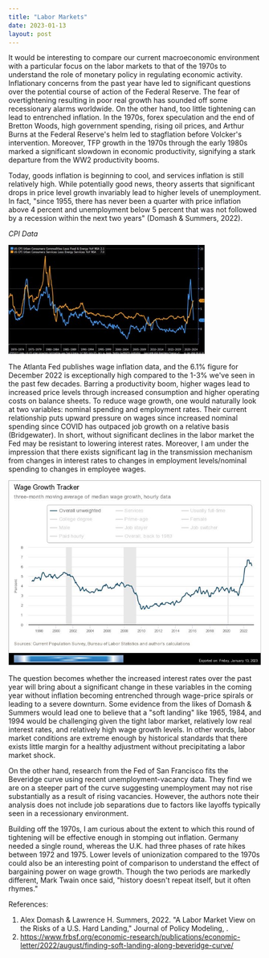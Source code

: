 ```yaml
---
title: "Labor Markets"
date: 2023-01-13
layout: post
---
```

It would be interesting to compare our current macroeconomic environment with a particular focus on the labor markets to that of the 1970s to understand the role of monetary policy in regulating economic activity. 
Inflationary concerns from the past year have led to significant questions over the potential course of action of the Federal Reserve. 
The fear of overtightening resulting in poor real growth has sounded off some recessionary alarms worldwide. 
On the other hand, too little tightening can lead to entrenched inflation. 
In the 1970s, forex speculation and the end of Bretton Woods, high government spending, rising oil prices, and Arthur Burns at the Federal Reserve's helm led to stagflation before Volcker's intervention. 
Moreover, TFP growth in the 1970s through the early 1980s marked a significant slowdown in economic productivity, signifying a stark departure from the WW2 productivity booms. 

Today, goods inflation is beginning to cool, and services inflation is still relatively high. 
While potentially good news, theory asserts that significant drops in price level growth invariably lead to higher levels of unemployment. 
In fact, "since 1955, there has never been a quarter with price inflation above 4 percent and unemployment below 5 percent that was not followed by a recession within the next two years" (Domash & Summers, 2022). 

*CPI Data*


![inflation](/assets/images/inflation.jpg)
  
The Atlanta Fed publishes wage inflation data, and the 6.1% figure for December 2022 is exceptionally high compared to the 1-3% we've seen in the past few decades. 
Barring a productivity boom, higher wages lead to increased price levels through increased consumption and higher operating costs on balance sheets. 
To reduce wage growth, one would naturally look at two variables: nominal spending and employment rates. Their current relationship puts upward pressure on wages since increased nominal spending since COVID has outpaced job growth on a relative basis (Bridgewater). 
In short, without significant declines in the labor market the Fed may be resistant to lowering interest rates. Moreover, I am under the impression that there exists significant lag in the transmission mechanism from changes in interest rates to changes in employment levels/nominal spending to changes in employee wages. 

![wages](/assets/images/wage_growth.jpg)

The question becomes whether the increased interest rates over the past year will bring about a significant change in these variables in the coming year without inflation becoming entrenched through wage-price spirals or leading to a severe downturn. 
Some evidence from the likes of Domash & Summers would lead one to believe that a "soft landing" like 1965, 1984, and 1994 would be challenging given the tight labor market, relatively low real interest rates, and relatively high wage growth levels. In other words, labor market conditions are extreme enough by historical standards that there exists little margin for a healthy adjustment without precipitating a labor market shock. 

On the other hand, research from the Fed of San Francisco fits the Beveridge curve using recent unemployment-vacancy data. They find we are on a steeper part of the curve suggesting unemployment may not rise substantially as a result of rising vacancies. 
However, the authors note their analysis does not include job separations due to factors like layoffs typically seen in a recessionary environment.

Building off the 1970s, I am curious about the extent to which this round of tightening will be effective enough in stomping out inflation. 
Germany needed a single round, whereas the U.K. had three phases of rate hikes between 1972 and 1975. 
Lower levels of unionization compared to the 1970s could also be an interesting point of comparison to understand the effect of bargaining power on wage growth. Though the two periods are markedly different, Mark Twain once said, "history doesn't repeat itself, but it often rhymes."  

References:

1. Alex Domash & Lawrence H. Summers, 2022. "A Labor Market View on the Risks of a U.S. Hard Landing," Journal of Policy Modeling, .
2. https://www.frbsf.org/economic-research/publications/economic-letter/2022/august/finding-soft-landing-along-beveridge-curve/


















